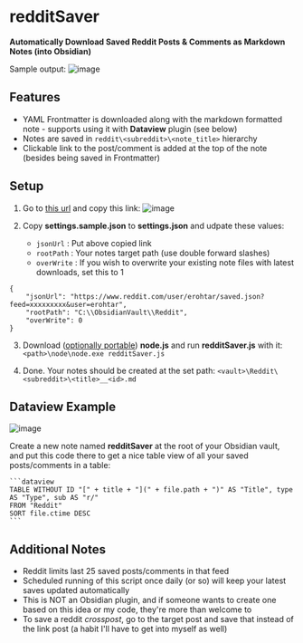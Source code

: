 # redditSaver
**Automatically Download Saved Reddit Posts & Comments as Markdown Notes (into Obsidian)**

Sample output:
![image](https://user-images.githubusercontent.com/5120628/200579098-6311b7f4-0a72-45df-9490-705c25bee720.png)


## Features
- YAML Frontmatter is downloaded along with the markdown formatted note - supports using it with **Dataview** plugin (see below)
- Notes are saved in `reddit\<subreddit>\<note_title>` hierarchy
- Clickable link to the post/comment is added at the top of the note (besides being saved in Frontmatter)


## Setup
1. Go to [this url](https://ssl.reddit.com/prefs/feeds/) and copy this link:
![image](https://user-images.githubusercontent.com/5120628/200579587-48bad4e3-e569-4417-a76c-3e88f2353fa7.png)

2. Copy **settings.sample.json** to **settings.json** and udpate these values:
	- `jsonUrl` : Put above copied link
	- `rootPath` : Your notes target path (use double forward slashes)
	- `overWrite` : If you wish to overwrite your existing note files with latest downloads, set this to 1
```
{
	"jsonUrl": "https://www.reddit.com/user/erohtar/saved.json?feed=xxxxxxxxx&user=erohtar",
	"rootPath": "C:\\ObsidianVault\\Reddit",
	"overWrite": 0
}
```

3. Download ([optionally portable](https://github.com/garethflowers/nodejs-portable/)) **node.js** and run **redditSaver.js** with it:
`<path>\node\node.exe redditSaver.js`

4. Done. Your notes should be created at the set path:
`<vault>\Reddit\<subreddit>\<title>__<id>.md`

## Dataview Example
![image](https://user-images.githubusercontent.com/5120628/202477778-1867f76c-aebc-4ca9-98d7-879a4317bc38.png)

Create a new note named **redditSaver** at the root of your Obsidian vault, and put this code there to get a nice table view of all your saved posts/comments in a table:

````
```dataview
TABLE WITHOUT ID "[" + title + "](" + file.path + ")" AS "Title", type AS "Type", sub AS "r/"
FROM "Reddit"
SORT file.ctime DESC
```
````

## Additional Notes
- Reddit limits last 25 saved posts/comments in that feed
- Scheduled running of this script once daily (or so) will keep your latest saves updated automatically
- This is NOT an Obsidian plugin, and if someone wants to create one based on this idea or my code, they're more than welcome to
- To save a reddit *crosspost*, go to the target post and save that instead of the link post (a habit I'll have to get into myself as well)

